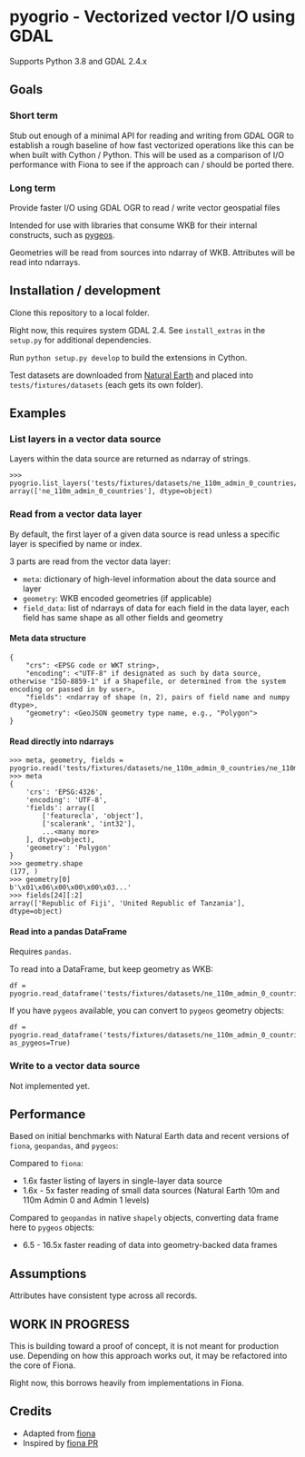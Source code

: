 # pyogrio - Vectorized vector I/O using GDAL

Supports Python 3.8 and GDAL 2.4.x

## Goals

### Short term

Stub out enough of a minimal API for reading and writing from GDAL OGR to
establish a rough baseline of how fast vectorized operations like this can be
when built with Cython / Python. This will be used as a comparison of I/O
performance with Fiona to see if the approach can / should be ported there.

### Long term

Provide faster I/O using GDAL OGR to read / write vector geospatial files

Intended for use with libraries that consume WKB for their internal constructs,
such as [pygeos](https://github.com/pygeos/pygeos).

Geometries will be read from sources into ndarray of WKB.
Attributes will be read into ndarrays.

## Installation / development

Clone this repository to a local folder.

Right now, this requires system GDAL 2.4. See `install_extras` in the `setup.py`
for additional dependencies.

Run `python setup.py develop` to build the extensions in Cython.

Test datasets are downloaded from [Natural Earth](https://www.naturalearthdata.com/downloads/)
and placed into `tests/fixtures/datasets` (each gets its own folder).

## Examples

### List layers in a vector data source

Layers within the data source are returned as ndarray of strings.

```
>>> pyogrio.list_layers('tests/fixtures/datasets/ne_110m_admin_0_countries/ne_110m_admin_0_countries.shp')
array(['ne_110m_admin_0_countries'], dtype=object)
```

### Read from a vector data layer

By default, the first layer of a given data source is read unless a specific layer is specified by name or index.

3 parts are read from the vector data layer:

-   `meta`: dictionary of high-level information about the data source and layer
-   `geometry`: WKB encoded geometries (if applicable)
-   `field_data`: list of ndarrays of data for each field in the data layer, each field has same shape as all other fields and geometry

#### Meta data structure

```
{
    "crs": <EPSG code or WKT string>,
    "encoding": <"UTF-8" if designated as such by data source, otherwise "ISO-8859-1" if a Shapefile, or determined from the system encoding or passed in by user>,
    "fields": <ndarray of shape (n, 2), pairs of field name and numpy dtype>,
    "geometry": <GeoJSON geometry type name, e.g., "Polygon">
}
```

#### Read directly into ndarrays

```
>>> meta, geometry, fields = pyogrio.read('tests/fixtures/datasets/ne_110m_admin_0_countries/ne_110m_admin_0_countries.shp')
>>> meta
{
    'crs': 'EPSG:4326',
    'encoding': 'UTF-8',
    'fields': array([
        ['featurecla', 'object'],
        ['scalerank', 'int32'],
        ...<many more>
    ], dtype=object),
    'geometry': 'Polygon'
}
>>> geometry.shape
(177, )
>>> geometry[0]
b'\x01\x06\x00\x00\x00\x03...'
>>> fields[24][:2]
array(['Republic of Fiji', 'United Republic of Tanzania'], dtype=object)
```

#### Read into a pandas DataFrame

Requires `pandas`.

To read into a DataFrame, but keep geometry as WKB:

```
df = pyogrio.read_dataframe('tests/fixtures/datasets/ne_110m_admin_0_countries/ne_110m_admin_0_countries.shp')
```

If you have `pygeos` available, you can convert to `pygeos` geometry objects:

```
df = pyogrio.read_dataframe('tests/fixtures/datasets/ne_110m_admin_0_countries/ne_110m_admin_0_countries.shp', as_pygeos=True)
```

### Write to a vector data source

Not implemented yet.

## Performance

Based on initial benchmarks with Natural Earth data and recent versions of `fiona`, `geopandas`, and `pygeos`:

Compared to `fiona`:

-   1.6x faster listing of layers in single-layer data source
-   1.6x - 5x faster reading of small data sources (Natural Earth 10m and 110m Admin 0 and Admin 1 levels)

Compared to `geopandas` in native `shapely` objects, converting data frame here to `pygeos` objects:

-   6.5 - 16.5x faster reading of data into geometry-backed data frames

## Assumptions

Attributes have consistent type across all records.

## WORK IN PROGRESS

This is building toward a proof of concept, it is not meant for production use. Depending on
how this approach works out, it may be refactored into the core of Fiona.

Right now, this borrows heavily from implementations in Fiona.

## Credits

-   Adapted from [fiona](https://github.com/Toblerity/Fiona)
-   Inspired by [fiona PR](https://github.com/Toblerity/Fiona/pull/540/files)
